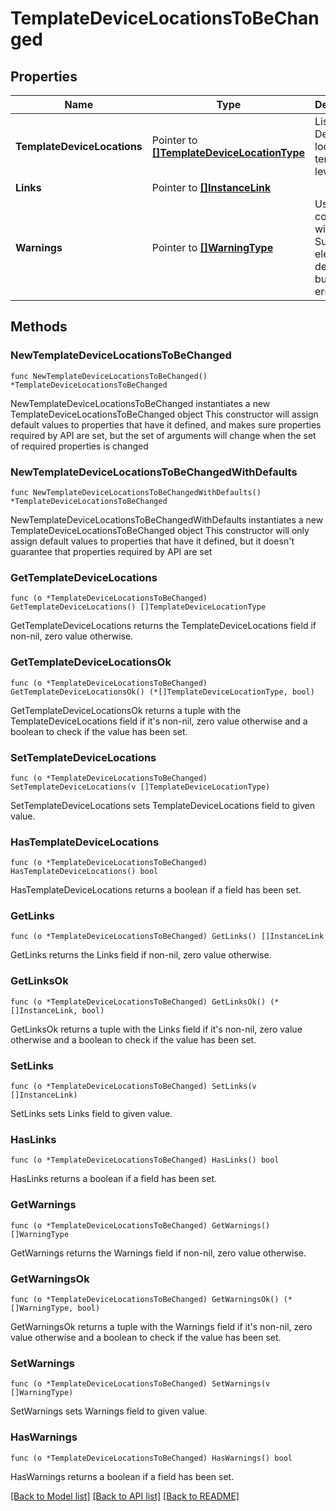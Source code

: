 # TemplateDeviceLocationsToBeChanged

## Properties

Name | Type | Description | Notes
------------ | ------------- | ------------- | -------------
**TemplateDeviceLocations** | Pointer to [**[]TemplateDeviceLocationType**](TemplateDeviceLocationType.md) | List of Device locations at template level. | [optional] 
**Links** | Pointer to [**[]InstanceLink**](InstanceLink.md) |  | [optional] 
**Warnings** | Pointer to [**[]WarningType**](WarningType.md) | Used in conjunction with the Success element to define a business error. | [optional] 

## Methods

### NewTemplateDeviceLocationsToBeChanged

`func NewTemplateDeviceLocationsToBeChanged() *TemplateDeviceLocationsToBeChanged`

NewTemplateDeviceLocationsToBeChanged instantiates a new TemplateDeviceLocationsToBeChanged object
This constructor will assign default values to properties that have it defined,
and makes sure properties required by API are set, but the set of arguments
will change when the set of required properties is changed

### NewTemplateDeviceLocationsToBeChangedWithDefaults

`func NewTemplateDeviceLocationsToBeChangedWithDefaults() *TemplateDeviceLocationsToBeChanged`

NewTemplateDeviceLocationsToBeChangedWithDefaults instantiates a new TemplateDeviceLocationsToBeChanged object
This constructor will only assign default values to properties that have it defined,
but it doesn't guarantee that properties required by API are set

### GetTemplateDeviceLocations

`func (o *TemplateDeviceLocationsToBeChanged) GetTemplateDeviceLocations() []TemplateDeviceLocationType`

GetTemplateDeviceLocations returns the TemplateDeviceLocations field if non-nil, zero value otherwise.

### GetTemplateDeviceLocationsOk

`func (o *TemplateDeviceLocationsToBeChanged) GetTemplateDeviceLocationsOk() (*[]TemplateDeviceLocationType, bool)`

GetTemplateDeviceLocationsOk returns a tuple with the TemplateDeviceLocations field if it's non-nil, zero value otherwise
and a boolean to check if the value has been set.

### SetTemplateDeviceLocations

`func (o *TemplateDeviceLocationsToBeChanged) SetTemplateDeviceLocations(v []TemplateDeviceLocationType)`

SetTemplateDeviceLocations sets TemplateDeviceLocations field to given value.

### HasTemplateDeviceLocations

`func (o *TemplateDeviceLocationsToBeChanged) HasTemplateDeviceLocations() bool`

HasTemplateDeviceLocations returns a boolean if a field has been set.

### GetLinks

`func (o *TemplateDeviceLocationsToBeChanged) GetLinks() []InstanceLink`

GetLinks returns the Links field if non-nil, zero value otherwise.

### GetLinksOk

`func (o *TemplateDeviceLocationsToBeChanged) GetLinksOk() (*[]InstanceLink, bool)`

GetLinksOk returns a tuple with the Links field if it's non-nil, zero value otherwise
and a boolean to check if the value has been set.

### SetLinks

`func (o *TemplateDeviceLocationsToBeChanged) SetLinks(v []InstanceLink)`

SetLinks sets Links field to given value.

### HasLinks

`func (o *TemplateDeviceLocationsToBeChanged) HasLinks() bool`

HasLinks returns a boolean if a field has been set.

### GetWarnings

`func (o *TemplateDeviceLocationsToBeChanged) GetWarnings() []WarningType`

GetWarnings returns the Warnings field if non-nil, zero value otherwise.

### GetWarningsOk

`func (o *TemplateDeviceLocationsToBeChanged) GetWarningsOk() (*[]WarningType, bool)`

GetWarningsOk returns a tuple with the Warnings field if it's non-nil, zero value otherwise
and a boolean to check if the value has been set.

### SetWarnings

`func (o *TemplateDeviceLocationsToBeChanged) SetWarnings(v []WarningType)`

SetWarnings sets Warnings field to given value.

### HasWarnings

`func (o *TemplateDeviceLocationsToBeChanged) HasWarnings() bool`

HasWarnings returns a boolean if a field has been set.


[[Back to Model list]](../README.md#documentation-for-models) [[Back to API list]](../README.md#documentation-for-api-endpoints) [[Back to README]](../README.md)



